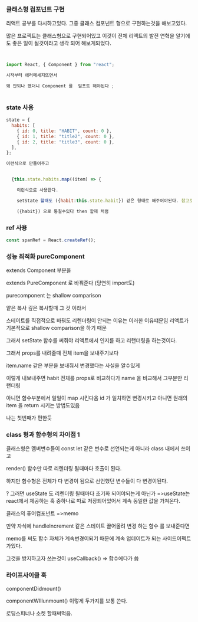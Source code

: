 ### 클래스형 컴포넌트 구현

리액트 공부를 다시하고있다. 그중 클래스 컴포넌트 형으로 구현하는것을 해보고있다.

많은 프로젝트는 클래스형으로 구현되어있고 이것이 전체 리액트의 발전 연혁을 알기에도 좋은 일이 될것이라고 생각 되어 해보게되었다.

```js


import React, { Component } from "react";

시작부터 에러메세지뜨면서

왜 안되나 했더니 Component 를  임포트 해야된다 ;



```

### state 사용

```js
state = {
  habits: [
    { id: 0, title: "HABIT", count: 0 },
    { id: 1, title: "title2", count: 0 },
    { id: 2, title: "title3", count: 0 },
  ],
};

이런식으로 만들어주고


  {this.state.habits.map((item) => {

    이런식으로 사용한다.

    setState 할때도 ({habit:this.state.habit}) 같은 형태로 해주어야된다. 참고로 저렇게 같을때에는 생략이 가능함으로

    ({habit}) 으로 퉁칠수있다 then 할때 처럼


```

### ref 사용

```js
const spanRef = React.createRef();
```

### 성능 최적화 pureComponent

extends Component 부분을

extends PureComponent 로 바꿔준다 (당연히 import도)

purecomponent 는 shallow comparison

얕은 복사 깊은 복사할때 그 것 이라서

스테이트를 직접적으로 바꿔도 리렌더링이 안되는 이유는 이러한 이유떄문임 리액트가 기본적으로 shallow comparison을 하기 때문

그래서 setState 함수를 써줘야 리액트에서 인지를 하고 리랜더링을 하는것이다.

그래서 props를 내려줄때 전체 item을 보내주기보다

item.name 같은 부분을 보내줘서 변경했다는 사실을 알수있게

이렇게 내보내주면 habit 전체를 props로 비교하다가 name 을 비교해서 그부분만 리랜더링

아니면 함수부분에서 일일이 map 시킨다음 id 가 일치하면 변경시키고 아니면 원래의 item 을 return 시키는 방법도있음

나는 첫번째가 편한듯

### class 형과 함수형의 차이점 1

클래스형은 멤버변수들이 const let 같은 변수로 선언되는게 아니라 class 내에서 쓰이고

render() 함수만 따로 리렌더링 될때마다 호출이 된다.

하지만 함수형은 전체가 다 변경이 됨으로 선언했던 변수들이 다 변경이된다.

? 그러면 useState 도 리렌더링 될때마다 초기화 되어야되는게 아닌가 =>useState는 react에서 제공하는 훅 중하나로 따로 저장되어있어서 계속 동일한 값을 가져온다.

클래스의 퓨어컴포넌트 =>memo

만약 자식에 handleIncrement 같은 스테이트 끌어올려 변경 하는 함수 를 보내준다면

memo를 써도 함수 자체가 계속변경이되기 때문에 계속 업데이트가 되는 사이드이펙트가있다.

그것을 방지하고자 쓰는것이 useCallback() => 함수에다가 씀

### 라이프사이클 훅

componentDidmount()

componentWIllunmount() 이렇게 두가지를 보통 쓴다.

로딩스피너나 소켓 할때써먹음.
